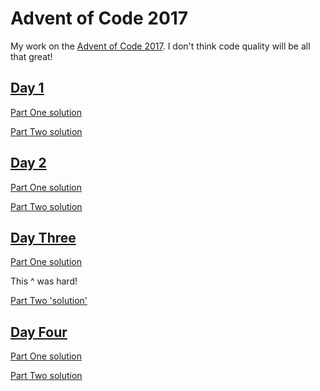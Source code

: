 # Advent of Code 2017

My work on the [Advent of Code 2017](https://adventofcode.com/2017). I don't think code quality will be all that great!

## [Day 1](https://adventofcode.com/2017/day/1)

[Part One solution](https://github.com/edjw/advent-of-code-2017/blob/master/01_one.py)

[Part Two solution](https://github.com/edjw/advent-of-code-2017/blob/master/01_two.py)

## [Day 2](https://adventofcode.com/2017/day/2)

[Part One solution](https://github.com/edjw/advent-of-code-2017/blob/master/02_one.py)

[Part Two solution](https://github.com/edjw/advent-of-code-2017/blob/master/02_two.py)

## [Day Three](https://adventofcode.com/2017/day/3)

[Part One solution](https://github.com/edjw/advent-of-code-2017/blob/master/03_one.py)

This ^ was hard!

[Part Two 'solution'](https://github.com/edjw/advent-of-code-2017/blob/master/03_two.py)

## [Day Four](https://adventofcode.com/2017/day/4)

[Part One solution](https://github.com/edjw/advent-of-code-2017/blob/master/04_one.py)

[Part Two solution](https://github.com/edjw/advent-of-code-2017/blob/master/04_two.py)
